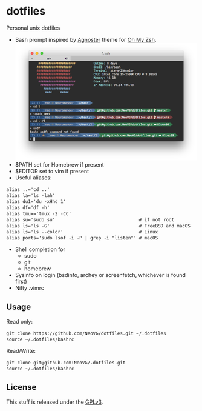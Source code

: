# dotfiles

Personal unix dotfiles

- Bash prompt inspired by [Agnoster](https://gist.github.com/agnoster/3712874) theme for [Oh My Zsh](https://github.com/robbyrussell/oh-my-zsh).
![screenshot](screenshot.png)
- $PATH set for Homebrew if present
- $EDITOR set to vim if present
- Useful aliases:
```shell
alias ..='cd ..'
alias la='ls -lah'
alias du1='du -xHhd 1'
alias df='df -h'
alias tmux='tmux -2 -CC'
alias su='sudo su'                               # if not root
alias ls='ls -G'                                 # FreeBSD and macOS
alias ls='ls --color'                            # Linux
alias ports='sudo lsof -i -P | grep -i "listen"' # macOS
```
- Shell completion for
    - sudo
    - git
    - homebrew
- Sysinfo on login (bsdinfo, archey or screenfetch, whichever is found first)
- Nifty .vimrc

## Usage

Read only:

```shell
git clone https://github.com/NeoVG/dotfiles.git ~/.dotfiles
source ~/.dotfiles/bashrc
```

Read/Write:

```shell
git clone git@github.com:NeoVG/.dotfiles.git
source ~/.dotfiles/bashrc
```

## License

This stuff is released under the [GPLv3](LICENSE.md).
